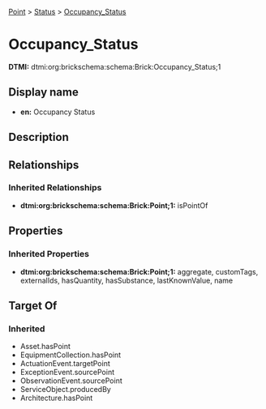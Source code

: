 [Point](../../Point.md) > [Status](../Status.md) > [Occupancy_Status](.)
# Occupancy_Status
**DTMI:** dtmi:org:brickschema:schema:Brick:Occupancy_Status;1
## Display name
- **en:** Occupancy Status
## Description
## Relationships
### Inherited Relationships
* **dtmi:org:brickschema:schema:Brick:Point;1:** isPointOf
## Properties
### Inherited Properties
* **dtmi:org:brickschema:schema:Brick:Point;1:** aggregate, customTags, externalIds, hasQuantity, hasSubstance, lastKnownValue, name
## Target Of
### Inherited
* Asset.hasPoint
* EquipmentCollection.hasPoint
* ActuationEvent.targetPoint
* ExceptionEvent.sourcePoint
* ObservationEvent.sourcePoint
* ServiceObject.producedBy
* Architecture.hasPoint
